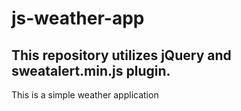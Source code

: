 # js-weather-app

## This repository utilizes jQuery and sweatalert.min.js plugin.

This is a simple weather application

